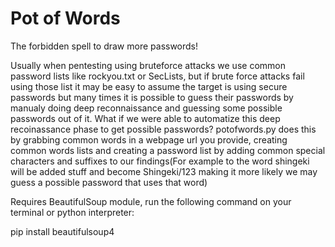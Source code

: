 # Pot of Words
The forbidden spell to draw more passwords!

  Usually when pentesting using bruteforce attacks we use common password lists like rockyou.txt or SecLists, but if brute force attacks fail using those list it may be easy to assume the target is using secure passwords but many times it is possible to guess their passwords by manualy doing deep reconnaissance and guessing some possible passwords out of it. What if we were able to automatize this deep recoinassance phase to get possible passwords? potofwords.py does this by grabbing common words in a webpage url you provide, creating common words lists and creating a password list by adding common special characters and suffixes to our findings(For example to the word shingeki will be added stuff and become Shingeki/123 making it more likely we may guess a possible password that uses that word)

Requires BeautifulSoup module, run the following command on your terminal or python interpreter:

pip install beautifulsoup4
